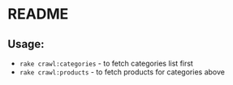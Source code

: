# README

## Usage:

* `rake crawl:categories` - to fetch categories list first
* `rake crawl:products` - to fetch products for categories above 
